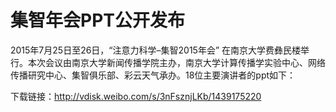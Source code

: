 
# 集智年会PPT公开发布

2015年7月25日至26日，“注意力科学–集智2015年会” 在南京大学费彝民楼举行。本次会议由南京大学新闻传播学院主办，南京大学计算传播学实验中心、网络传播研究中心、集智俱乐部、彩云天气承办。18位主要演讲者的ppt如下：

下载链接：<http://vdisk.weibo.com/s/3nFsznjLKb/1439175220>
